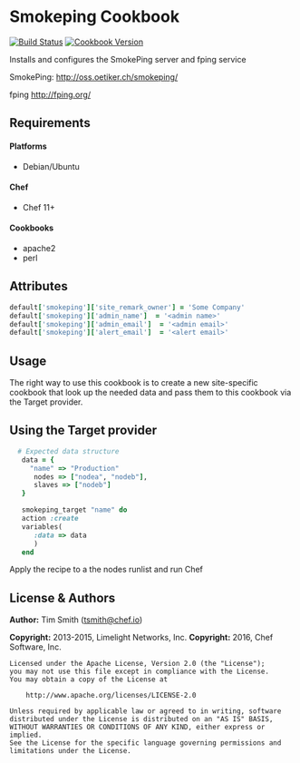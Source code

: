 Smokeping Cookbook
=================

[![Build Status](https://travis-ci.org/chef-cookbooks/smokeping.svg?branch=master)](https://travis-ci.org/chef-cookbooks/smokeping)
[![Cookbook Version](https://img.shields.io/cookbook/v/smokeping.svg)](https://supermarket.chef.io/cookbooks/smokeping)

Installs and configures the SmokePing server and fping service

SmokePing:
http://oss.oetiker.ch/smokeping/

fping
http://fping.org/


Requirements
------------
#### Platforms
- Debian/Ubuntu

#### Chef
- Chef 11+

#### Cookbooks
- apache2
- perl

Attributes
----------
```ruby
default['smokeping']['site_remark_owner'] = 'Some Company'
default['smokeping']['admin_name']  = '<admin name>'
default['smokeping']['admin_email']  = '<admin email>'
default['smokeping']['alert_email']  = '<alert email>'
```


Usage
-----

The right way to use this cookbook is to create a new site-specific cookbook
that look up the needed data and pass them to this cookbook via the Target
provider.

## Using the Target provider

```ruby
  # Expected data structure
   data = {
     "name" => "Production"
      nodes => ["nodea", "nodeb"],
      slaves => ["nodeb"]
   }

   smokeping_target "name" do
   action :create
   variables(
      :data => data
      )
   end
```

Apply the recipe to a the nodes runlist and run Chef

License & Authors
-----------------

**Author:** Tim Smith (<tsmith@chef.io>)

**Copyright:** 2013-2015, Limelight Networks, Inc.
**Copyright:** 2016, Chef Software, Inc.

```
Licensed under the Apache License, Version 2.0 (the "License");
you may not use this file except in compliance with the License.
You may obtain a copy of the License at

    http://www.apache.org/licenses/LICENSE-2.0

Unless required by applicable law or agreed to in writing, software
distributed under the License is distributed on an "AS IS" BASIS,
WITHOUT WARRANTIES OR CONDITIONS OF ANY KIND, either express or implied.
See the License for the specific language governing permissions and
limitations under the License.
```
